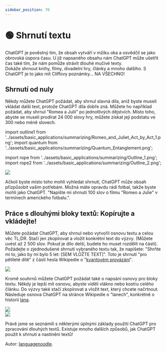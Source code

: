 ```yaml
---
sidebar_position: 70
---
```


# 🟢 Shrnutí textu

ChatGPT je pověstný tím, že obsah vytváří v mžiku oka a osvědčil se jako obrovská úspora času.
U již napsaného obsahu nám ChatGPT může ušetřit čas také tím, že nám pomůže strávit dlouhé mučivé texty.  
Dokáže shrnout knihy, filmy, divadelní hry, články a mnoho dalšího. S ChatGPT je to jako mít Cliffovy poznámky... NA VŠECHNO!

## Shrnutí od nuly

Někdy můžete ChatGPT požádat, aby shrnul slavná díla, aniž byste museli vkládat další text, protože ChatGPT díla dobře zná. Můžete ho například požádat, aby shrnul "Romea a Julii" po jednotlivých dějstvích. Místo toho, abyste se museli prodírat 24 000 slovy hry, můžete získat její podstatu ve 300 nebo méně slovech. 


import outline1 from '../assets/basic_applications/summarizing/Romeo_and_Juliet_Act_by_Act_1.png';
import quantum from '../assets/basic_applications/summarizing/Quantum_Entanglement.png';

import rope from '../assets/basic_applications/summarizing/Outline_1.png';
import rope2 from '../assets/basic_applications/summarizing/Outline_2.png';

<div style={{textAlign: 'left'}}>
  <img src={outline1} style={{width: "750px"}} />
</div>

Ačkoli byste místo toho mohli vyhledat shrnutí, ChatGPT může obsah přizpůsobit vašim potřebám. Možná máte opravdu rádi fotbal, takže byste mohli jako ChatGPT.
"Napište mi shrnutí 100 slov o filmu "Romeo a Julie" v termínech amerického fotbalu.".

## Práce s dlouhými bloky textů: Kopírujte a vkládejte!

Můžete požádat ChatGPT, aby shrnul nebo vytvořil osnovu textu a celou věc TL;DR. Stačí jen zkopírovat a vložit konkrétní text do výzvy. (Můžete uvést až 2 500 slov. Pokud je dílo delší, budete ho muset rozdělit na části).
Požádejte o zjednodušené shrnutí vybraného textu tak, že napíšete: "Shrňte mi to, jako by mi bylo 5 let: [SEM VLOŽTE TEXT]". 
Toto je shrnutí "pro pětileté dítě" z části hesla Wikipedie o "[kvantovém provázání](https://en.wikipedia.org/wiki/Quantum_entanglement#:~:text=vte-,Kvantové%20provázání,-je%20fenomén)". 

<div style={{textAlign: 'left'}}>
  <img src={quantum} style={{width: "750px"}} />
</div>

Kromě souhrnů můžete ChatGPT požádat také o napsání osnovy pro bloky textu. Někdy je lepší mít osnovu, abyste viděli vlákno nebo kostru celého článku. 
Do výzvy také stačí zkopírovat a vložit text, který chcete načrtnout.   
Následuje osnova ChatGPT na stránce Wikipedie o "lanech", konkrétně o historii [lana](https://en.wikipedia.org/wiki/Rope#:~:text=to%20pull%20ropes.-,History,-Ancient%20Egyptians%20were).

<div style={{textAlign: 'left'}}>
  <img src={rope} style={{width: "750px"}} />
</div>

<div style={{textAlign: 'left'}}>
  <img src={rope2} style={{width: "750px"}} />
</div>

Právě jsme se seznámili s některými úplnými základy použití ChatGPT pro zpracování dlouhých textů. Existuje mnoho dalších způsobů, jak ChatGPT použít k shrnutí a nastínění textů!

Autor: [languagenoodle](https://twitter.com/languagenoodle).